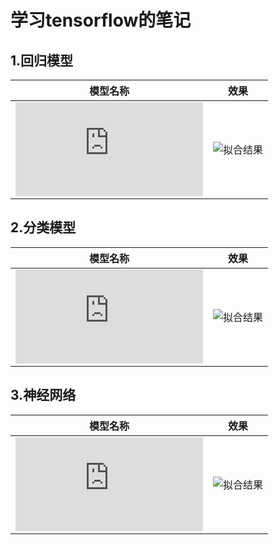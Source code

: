 # 学习tensorflow的笔记

## 1.回归模型
| 模型名称| 效果 |
|  ----- | -----|
|![二元线性回归(a basic multivariable linear regression model)](https://github.com/catpanda/tensorflow_demo/blob/master/linearregression.py)|![拟合结果](https://github.com/catpanda/tensorflow_demo/blob/master/linearregression.py.png)|

## 2.分类模型
| 模型名称| 效果 |
|  ----- | -----|
|![softmax分类器](https://github.com/catpanda/tensorflow_demo/blob/master/minist/mnist_softmax.py)|![拟合结果](https://github.com/catpanda/tensorflow_demo/blob/master/minist/mnist_softmax.png)|
## 3.神经网络
| 模型名称| 效果 |
|  ----- | -----|
|![全连接神经网络](https://github.com/catpanda/tensorflow_demo/blob/master/minist/mnist_bp.py)|![拟合结果](https://github.com/catpanda/tensorflow_demo/blob/master/minist/mnist_bp.png)|
